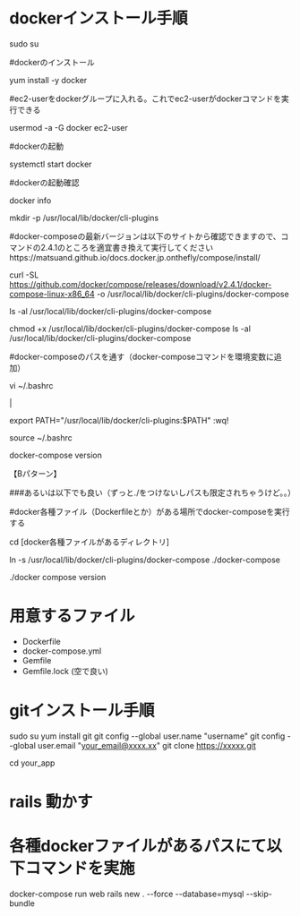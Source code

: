 

# dockerインストール手順

sudo su

#dockerのインストール

yum install -y docker

#ec2-userをdockerグループに入れる。これでec2-userがdockerコマンドを実行できる

usermod -a -G docker ec2-user

#dockerの起動

systemctl start docker

#dockerの起動確認

docker info

mkdir -p /usr/local/lib/docker/cli-plugins

#docker-composeの最新バージョンは以下のサイトから確認できますので、コマンドの2.4.1のところを適宜書き換えて実行してくださいhttps://matsuand.github.io/docs.docker.jp.onthefly/compose/install/

curl -SL https://github.com/docker/compose/releases/download/v2.4.1/docker-compose-linux-x86_64 -o /usr/local/lib/docker/cli-plugins/docker-compose

ls -al /usr/local/lib/docker/cli-plugins/docker-compose

chmod +x /usr/local/lib/docker/cli-plugins/docker-compose
ls -al /usr/local/lib/docker/cli-plugins/docker-compose

#docker-composeのパスを通す（docker-composeコマンドを環境変数に追加）

vi ~/.bashrc

|

export PATH="/usr/local/lib/docker/cli-plugins:$PATH"
:wq!

source ~/.bashrc

docker-compose version

【Bパターン】

###あるいは以下でも良い（ずっと./をつけないしパスも限定されちゃうけど。。）

#docker各種ファイル（Dockerfileとか）がある場所でdocker-composeを実行する

cd [docker各種ファイルがあるディレクトリ]

ln -s /usr/local/lib/docker/cli-plugins/docker-compose ./docker-compose

./docker compose version

# 用意するファイル

- Dockerfile
- docker-compose.yml
- Gemfile
- Gemfile.lock (空で良い)


# gitインストール手順

sudo su
yum install git
git config --global user.name "username"
git config --global user.email "your_email@xxxx.xx"
git clone https://xxxxx.git

cd your_app


# rails 動かす

# 各種dockerファイルがあるパスにて以下コマンドを実施
docker-compose run web rails new . --force --database=mysql --skip-bundle





